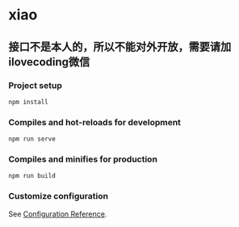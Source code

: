 # xiao

## 接口不是本人的，所以不能对外开放，需要请加ilovecoding微信

### Project setup
```
npm install
```

### Compiles and hot-reloads for development
```
npm run serve
```

### Compiles and minifies for production
```
npm run build
```

### Customize configuration
See [Configuration Reference](https://cli.vuejs.org/config/).
